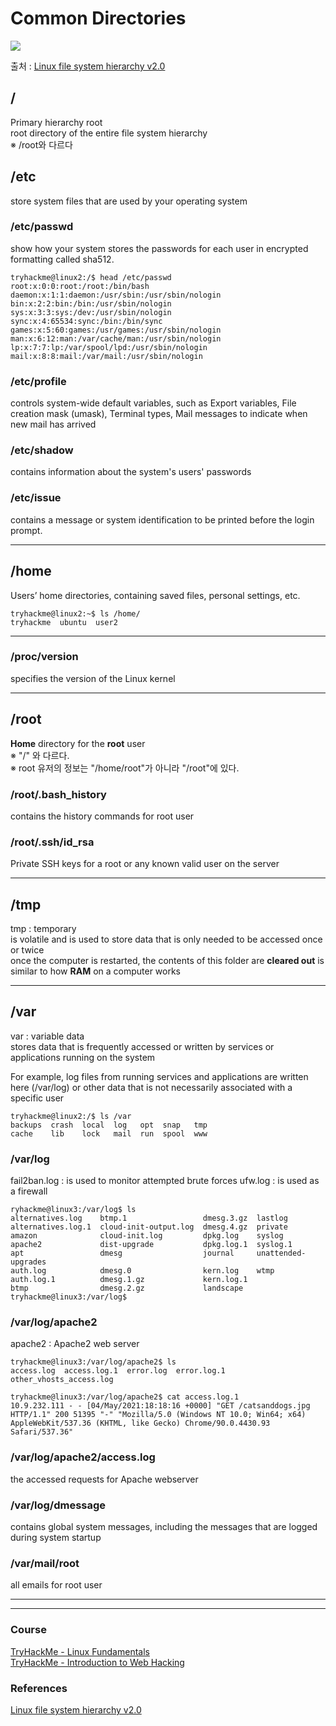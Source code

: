 # Common Directories

<img src="https://www.blackmoreops.com/wp-content/uploads/2015/06/Linux-file-system-hierarchy-v2.0-600px-blackMORE-Ops.png">

출처 : [Linux file system hierarchy v2.0](https://www.blackmoreops.com/2015/06/18/linux-file-system-hierarchy-v2-0/)


## /

Primary hierarchy root   
root directory of the entire file system hierarchy   
※ /root와 다르다 

## /etc
store system files that are used by your operating system


### /etc/passwd
show how your system stores the passwords for each user in encrypted formatting called sha512.
```
tryhackme@linux2:/$ head /etc/passwd
root:x:0:0:root:/root:/bin/bash
daemon:x:1:1:daemon:/usr/sbin:/usr/sbin/nologin
bin:x:2:2:bin:/bin:/usr/sbin/nologin
sys:x:3:3:sys:/dev:/usr/sbin/nologin
sync:x:4:65534:sync:/bin:/bin/sync
games:x:5:60:games:/usr/games:/usr/sbin/nologin
man:x:6:12:man:/var/cache/man:/usr/sbin/nologin
lp:x:7:7:lp:/var/spool/lpd:/usr/sbin/nologin
mail:x:8:8:mail:/var/mail:/usr/sbin/nologin
```

### /etc/profile

controls system-wide default variables, such as Export variables, File creation mask (umask), Terminal types, Mail messages to indicate when new mail has arrived



### /etc/shadow

contains information about the system's users' passwords


### /etc/issue

contains a message or system identification to be printed before the login prompt.

---

## /home
Users’ home directories, containing saved files, personal settings, etc.
```
tryhackme@linux2:~$ ls /home/
tryhackme  ubuntu  user2
```

---


### /proc/version

specifies the version of the Linux kernel

---

## /root
**Home** directory for the **root** user      
※ "/" 와 다르다.    
※ root 유저의 정보는 "/home/root"가 아니라 "/root"에 있다.


### /root/.bash_history
contains the history commands for root user


### /root/.ssh/id_rsa

Private SSH keys for a root or any known valid user on the server


---

## /tmp
tmp : temporary   
is volatile and is used to store data that is only needed to be accessed once or twice   
once the computer is restarted, the contents of this folder are **cleared out**
is similar to how **RAM** on a computer works


---

## /var

var : variable data   
stores data that is frequently accessed or written by services or applications running on the system
   
For example, log files from running services and applications are written here (/var/log)
or other data that is not necessarily associated with a specific user
```
tryhackme@linux2:/$ ls /var
backups  crash  local  log   opt  snap   tmp
cache    lib    lock   mail  run  spool  www
```

### /var/log
fail2ban.log : is used to monitor attempted brute forces
ufw.log : is used as a firewall

```
ryhackme@linux3:/var/log$ ls
alternatives.log    btmp.1                 dmesg.3.gz  lastlog
alternatives.log.1  cloud-init-output.log  dmesg.4.gz  private
amazon              cloud-init.log         dpkg.log    syslog
apache2             dist-upgrade           dpkg.log.1  syslog.1
apt                 dmesg                  journal     unattended-upgrades
auth.log            dmesg.0                kern.log    wtmp
auth.log.1          dmesg.1.gz             kern.log.1
btmp                dmesg.2.gz             landscape
tryhackme@linux3:/var/log$ 
```

### /var/log/apache2
apache2 : Apache2 web server
```
tryhackme@linux3:/var/log/apache2$ ls
access.log  access.log.1  error.log  error.log.1  other_vhosts_access.log

tryhackme@linux3:/var/log/apache2$ cat access.log.1
10.9.232.111 - - [04/May/2021:18:18:16 +0000] "GET /catsanddogs.jpg HTTP/1.1" 200 51395 "-" "Mozilla/5.0 (Windows NT 10.0; Win64; x64) AppleWebKit/537.36 (KHTML, like Gecko) Chrome/90.0.4430.93 Safari/537.36"
```

### /var/log/apache2/access.log

the accessed requests for Apache  webserver


### /var/log/dmessage

contains global system messages, including the messages that are logged during system startup


### /var/mail/root

all emails for root user



---
---

### Course
[TryHackMe - Linux Fundamentals](https://tryhackme.com/module/linux-fundamentals)  
[TryHackMe - Introduction to Web Hacking](https://tryhackme.com/module/intro-to-web-hacking)

### References
[Linux file system hierarchy v2.0](https://www.blackmoreops.com/2015/06/18/linux-file-system-hierarchy-v2-0/)
